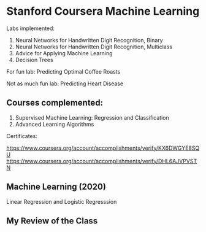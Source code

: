 # Stanford Coursera Machine Learning 

Labs implemented:
1. Neural Networks for Handwritten Digit Recognition, Binary
2. Neural Networks for Handwritten Digit Recognition, Multiclass
3. Advice for Applying Machine Learning 
4. Decision Trees

For fun lab:
Predicting Optimal Coffee Roasts 

Not as much fun lab:
Predicting Heart Disease 

## Courses complemented:

1. Supervised Machine Learning: Regression and Classification
2. Advanced Learning Algorithms

Certificates:

https://www.coursera.org/account/accomplishments/verify/KX6DWGYE8SQU 
https://www.coursera.org/account/accomplishments/verify/DHL6AJVPVSTN  

## Machine Learning (2020)

Linear Regression and Logistic Regresssion

## My Review of the Class

